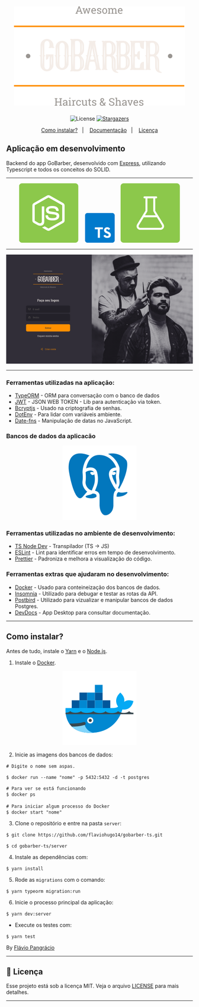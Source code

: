 <h1 align="center">
  <img src=".github/logo.svg" alt="Logo" />
</h1>

<p align="center">
  <img alt="License" src="https://img.shields.io/badge/license-MIT-%2304D361">

  <a href="https://github.com/flaviohugo14/gobarber-ts/stargazers">
    <img alt="Stargazers" src="https://img.shields.io/github/stars/flaviohugo14/gobarber-ts?style=social">
  </a>
</p>

<p align="center">
  <a href="#como-instalar">Como instalar?</a>&nbsp;&nbsp;&nbsp;|&nbsp;&nbsp;&nbsp;
  <a href="#documentação-das-rotas">Documentação</a>&nbsp;&nbsp;&nbsp;|&nbsp;&nbsp;&nbsp;
  <a href="#memo-licença">Licença</a>
</p>

## Aplicação em desenvolvimento

Backend do app GoBarber, desenvolvido com [Express](https://github.com/expressjs/express), utilizando Typescript e todos os conceitos do SOLID.

---

<p align="center">
  <img src=".github/nodejs.svg" alt="Node.js" />&nbsp;&nbsp;&nbsp;&nbsp;<img src=".github/ts.svg" alt="Typescript" height="80"/>&nbsp;&nbsp;&nbsp;&nbsp;<img src=".github/tests.svg" alt="Tests"/>
</a>

---

<img src=".github/Logon.png" alt="Preview">

---

### Ferramentas utilizadas na aplicação:

- [TypeORM](https://typeorm.io/) - ORM para conversação com o banco de dados
- [JWT](https://www.npmjs.com/package/jsonwebtoken) - JSON WEB TOKEN - Lib para autenticação via token.
- [Bcryptjs](https://www.npmjs.com/package/bcrypt) - Usado na criptografia de senhas.
- [DotEnv](https://github.com/motdotla/dotenv) - Para lidar com variáveis ambiente.
- [Date-fns](https://github.com/date-fns/date-fns) - Manipulação de datas no JavaScript.

### Bancos de dados da aplicacão

<p align="center">
  <a href="https://github.com/postgres/postgres"><img src=".github/postgres.svg" alt="Postgres" /></a>
</p>

### Ferramentas utilizadas no ambiente de desenvolvimento:
- [TS Node Dev](https://github.com/whitecolor/ts-node-dev) - Transpilador (TS -> JS)
- [ESLint](https://github.com/eslint/eslint) - Lint para identificar erros em tempo de desenvolvimento.
- [Prettier](https://github.com/prettier/prettier) - Padroniza e melhora a visualização do código.

### Ferramentas extras que ajudaram no desenvolvimento:
- [Docker](https://www.docker.com/) - Usado para conteineização dos bancos de dados.
- [Insomnia](https://insomnia.rest/) - Utilizado para debugar e testar as rotas da API.
- [Postbird](https://www.electronjs.org/apps/postbird) - Utilizado para vizualizar e manipular bancos de dados Postgres.
- [DevDocs](https://devdocs.egoist.moe/) - App Desktop para consultar documentação.
---

## Como instalar?

Antes de tudo, instale o [Yarn](https://classic.yarnpkg.com/pt-BR/docs/install/) e o [Node.js](https://nodejs.org/en/download/).

1. Instale o [Docker](https://www.docker.com/).

<p align="center">
 <img src=".github/docker.svg" alt="Docker">
</p>

2. Inicie as imagens dos bancos de dados:
```
# Digite o nome sem aspas.
```
```
$ docker run --name "nome" -p 5432:5432 -d -t postgres
```
```
# Para ver se está funcionando
$ docker ps

# Para iniciar algum processo do Docker
$ docker start "nome"
```
3. Clone o repositório e entre na pasta ```server```:
```
$ git clone https://github.com/flaviohugo14/gobarber-ts.git
```
```
$ cd gobarber-ts/server
```
4. Instale as dependências com:
```
$ yarn install
```
5. Rode as `migrations` com o comando:
```
$ yarn typeorm migration:run
```
6. Inicie o processo principal da aplicação:
```
$ yarn dev:server
```
- Execute os testes com:
```
$ yarn test
```

By [Flávio Pangrácio](https://www.linkedin.com/in/flaviopangracio/)

---
## :memo: Licença

Esse projeto está sob a licença MIT. Veja o arquivo [LICENSE](https://github.com/flaviohugo14/fastfeet/blob/master/LICENSE) para mais detalhes.

---
